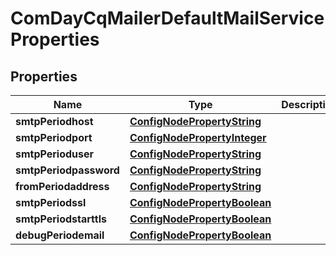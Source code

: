 
# ComDayCqMailerDefaultMailServiceProperties

## Properties
Name | Type | Description | Notes
------------ | ------------- | ------------- | -------------
**smtpPeriodhost** | [**ConfigNodePropertyString**](ConfigNodePropertyString.md) |  |  [optional]
**smtpPeriodport** | [**ConfigNodePropertyInteger**](ConfigNodePropertyInteger.md) |  |  [optional]
**smtpPerioduser** | [**ConfigNodePropertyString**](ConfigNodePropertyString.md) |  |  [optional]
**smtpPeriodpassword** | [**ConfigNodePropertyString**](ConfigNodePropertyString.md) |  |  [optional]
**fromPeriodaddress** | [**ConfigNodePropertyString**](ConfigNodePropertyString.md) |  |  [optional]
**smtpPeriodssl** | [**ConfigNodePropertyBoolean**](ConfigNodePropertyBoolean.md) |  |  [optional]
**smtpPeriodstarttls** | [**ConfigNodePropertyBoolean**](ConfigNodePropertyBoolean.md) |  |  [optional]
**debugPeriodemail** | [**ConfigNodePropertyBoolean**](ConfigNodePropertyBoolean.md) |  |  [optional]



